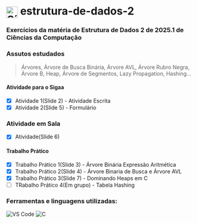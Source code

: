 <h1>
  <img src="https://cdn.jsdelivr.net/gh/devicons/devicon/icons/c/c-original.svg" alt="Símbolo C" width="30" style="vertical-align: middle;">
  estrutura-de-dados-2
</h1>

### Exercícios da matéria de Estrutura de Dados 2 de 2025.1 de Ciências da Computação

### Assutos estudados
>Árvores, Árvore de Busca Binária, Árvore AVL, Árvore Rubro Negra, Árvore B, Heap, Árvore de Segmentos, Lazy Propagation, Hashing...

#### Atividade para o Sigaa
- [x] Atividade 1(Slide 2) - Atividade Escrita
- [x] Atividade 2(Slide 5) - Formulário

### Atividade em Sala
- [x] Atividade(Slide 6)

#### Trabalho Prático
- [x] Trabalho Prático 1(Slide 3) - Árvore Binária Expressão Aritmética 
- [x] Trabalho Prático 2(Slide 4) - Árvore Binaria de Busca e Árvore AVL
- [x] Trabalho Prático 3(Slide 7) - Dominando Heaps em C
- [ ] TRabalho Prático 4(Em grupo) - Tabela Hashing

### Ferramentas e linguagens utilizadas:
<div>
  <img src="https://img.shields.io/badge/-VS%20Code-007ACC?logo=visual-studio-code&logoColor=white&style=flat" alt="VS Code">
  <img src="https://img.shields.io/badge/-C-00599C?logo=c&logoColor=white&style=flat" alt="C">
</div>
